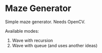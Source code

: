 Maze Generator
==============

Simple maze generator. Needs OpenCV.

Available modes:

1. Wave with recursion
2. Wave with queue (and uses another ideas)
